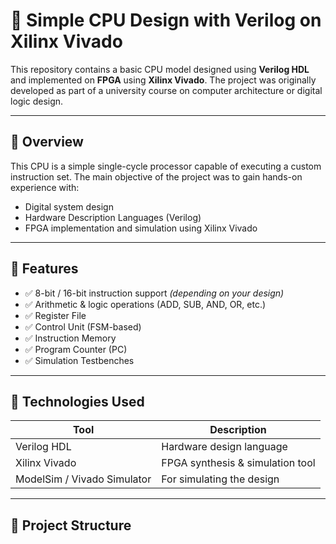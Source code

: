 # 🧠 Simple CPU Design with Verilog on Xilinx Vivado

This repository contains a basic CPU model designed using **Verilog HDL** and implemented on **FPGA** using **Xilinx Vivado**. The project was originally developed as part of a university course on computer architecture or digital logic design.

---

## 📌 Overview

This CPU is a simple single-cycle processor capable of executing a custom instruction set. The main objective of the project was to gain hands-on experience with:

- Digital system design
- Hardware Description Languages (Verilog)
- FPGA implementation and simulation using Xilinx Vivado

---

## 🧩 Features

- ✅ 8-bit / 16-bit instruction support *(depending on your design)*
- ✅ Arithmetic & logic operations (ADD, SUB, AND, OR, etc.)
- ✅ Register File
- ✅ Control Unit (FSM-based)
- ✅ Instruction Memory
- ✅ Program Counter (PC)
- ✅ Simulation Testbenches

---

## 🔧 Technologies Used

| Tool            | Description                     |
|------------------|---------------------------------|
| Verilog HDL       | Hardware design language        |
| Xilinx Vivado     | FPGA synthesis & simulation tool |
| ModelSim / Vivado Simulator | For simulating the design |

---

## 📂 Project Structure

